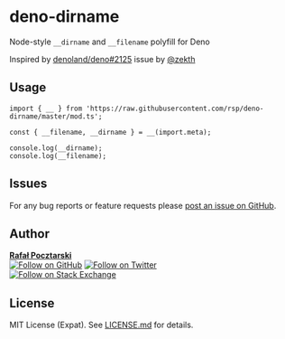 deno-dirname
=
Node-style `__dirname` and `__filename` polyfill for Deno

Inspired by [denoland/deno#2125](https://github.com/denoland/deno/issues/2125) issue by [@zekth](https://github.com/zekth)

Usage
-
```
import { __ } from 'https://raw.githubusercontent.com/rsp/deno-dirname/master/mod.ts';

const { __filename, __dirname } = __(import.meta);

console.log(__dirname);
console.log(__filename);
```

Issues
-
For any bug reports or feature requests please
[post an issue on GitHub][issues-url].

Author
-
[**Rafał Pocztarski**](https://pocztarski.com/)
<br/>
[![Follow on GitHub][github-follow-img]][github-follow-url]
[![Follow on Twitter][twitter-follow-img]][twitter-follow-url]
<br/>
[![Follow on Stack Exchange][stackexchange-img]][stackoverflow-url]

License
-
MIT License (Expat). See [LICENSE.md](LICENSE.md) for details.

[github-url]: https://github.com/rsp/deno-dirname
[readme-url]: https://github.com/rsp/deno-dirname#readme
[issues-url]: https://github.com/rsp/deno-dirname/issues
[license-url]: https://github.com/rsp/deno-dirname/blob/master/LICENSE.md
[travis-url]: https://travis-ci.org/rsp/deno-dirname
[travis-img]: https://travis-ci.org/rsp/deno-dirname.svg?branch=master
[github-follow-url]: https://github.com/rsp
[github-follow-img]: https://img.shields.io/github/followers/rsp.svg?style=social&logo=github&label=Follow
[twitter-follow-url]: https://twitter.com/intent/follow?screen_name=pocztarski
[twitter-follow-img]: https://img.shields.io/twitter/follow/pocztarski.svg?style=social&logo=twitter&label=Follow
[stackoverflow-url]: https://stackoverflow.com/users/613198/rsp
[stackexchange-url]: https://stackexchange.com/users/303952/rsp
[stackexchange-img]: https://stackexchange.com/users/flair/303952.png

